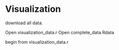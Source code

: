 # Visualization

download all data.

Open visualization_data.r
Open complete_data.Rdata

begin from visualization_data.r
